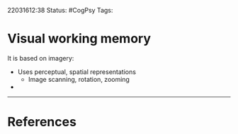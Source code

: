 22031612:38
Status:  #CogPsy 
Tags: 

# Visual working memory

It is based on imagery:
- Uses perceptual, spatial representations
	- Image scanning, rotation, zooming
- 

---
# References